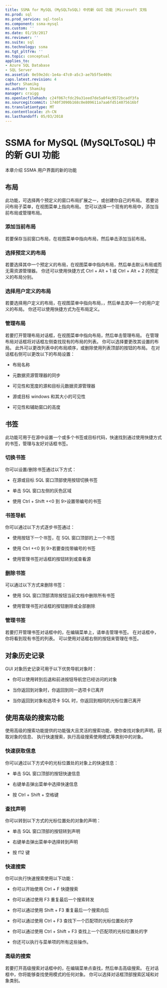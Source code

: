 ```yaml
---
title: SSMA for MySQL (MySQLToSQL) 中的新 GUI 功能 |Microsoft 文档
ms.prod: sql
ms.prod_service: sql-tools
ms.component: ssma-mysql
ms.custom: ''
ms.date: 01/19/2017
ms.reviewer: ''
ms.suite: sql
ms.technology: ssma
ms.tgt_pltfrm: ''
ms.topic: conceptual
applies_to:
- Azure SQL Database
- SQL Server
ms.assetid: 0e59e2dc-1e4a-47c0-a5c3-ae7b5f5e469c
caps.latest.revision: 4
author: Shamikg
ms.author: Shamikg
manager: craigg
ms.openlocfilehash: c24f067cfdc29a31eed7de5a0f4c9572bcadf3fa
ms.sourcegitcommit: 1740f3090b168c0e809611a7aa6fd514075616bf
ms.translationtype: MT
ms.contentlocale: zh-CN
ms.lasthandoff: 05/03/2018
---
```

# <a name="new-gui-features-in-ssma-for-mysql-mysqltosql"></a>SSMA for MySQL (MySQLToSQL) 中的新 GUI 功能
本章介绍 SSMA 用户界面的新的功能  
  
## <a name="layouts"></a>布局  
此功能，可选择两个预定义的窗口布局扩展之一，或创建你自己的布局。 若要访问布局子菜单，在视图菜单上指向布局。 您可以选择一个现有的布局中，添加当前布局或管理布局。  
  
### <a name="add-current-layout"></a>添加当前布局  
若要保存当前窗口布局，在视图菜单中指向布局，然后单击添加当前布局。  
  
### <a name="choose-predefined-layout"></a>选择预定义的布局  
若要选择其中一个预定义的布局，在视图菜单中指向布局，然后单击默认布局或而无需资源管理器。 你还可以使用快捷方式 Ctrl + Alt + 1 或 Ctrl + Alt + 2 的预定义的布局分别。  
  
### <a name="choose-user-defined-layout"></a>选择用户定义的布局  
若要选择用户定义的布局，在视图菜单中指向布局，，然后单击其中一个的用户定义的布局。 你还可以使用快捷方式为在布局定义。  
  
### <a name="manage-layouts"></a>管理布局  
若要打开管理布局对话框，在视图菜单中指向布局，然后单击管理布局。 在管理布局对话框将对话框左侧查找现有的布局的列表。 你可以选择要更改其设置的布局。 此外可以更改列表中的布局顺序，或删除使用列表顶部的按钮的布局。 在对话框右侧可以更改以下的布局设置：  
  
-   布局名称  
  
-   元数据资源管理器的同步  
  
-   可见性和宽度的源和目标元数据资源管理器  
  
-   源或目标 windows 和其大小的可见性  
  
-   可见性和辅助窗口的高度  
  
## <a name="bookmarks"></a>书签  
此功能可用于在源中设置一个或多个书签或目标代码，快速找到通过使用快捷方式的书签，管理与友好对话框书签。  
  
### <a name="toggle-bookmark"></a>切换书签  
你可以设置/删除书签通过以下方式：  
  
-   在源或目标 SQL 窗口顶部使用按钮切换书签  
  
-   单击 SQL 窗口左侧的灰色区域  
  
-   使用 Ctrl + Shift +&lt;0 到 9&gt;设置带编号的书签  
  
### <a name="bookmark-navigation"></a>书签导航  
你可以通过以下方式逐步书签通过：  
  
-   使用按钮下一个书签，在 SQL 窗口顶部的上一个书签  
  
-   使用 Ctrl +&lt;0 到 9&gt;若要查找带编号的书签  
  
-   使用管理书签对话框的按钮转到或查看源  
  
### <a name="removing-bookmark"></a>删除书签  
可以通过以下方式来删除书签：  
  
-   使用 SQL 窗口顶部清除按钮当前文档中删除所有书签  
  
-   使用管理书签对话框的按钮删除或全部删除  
  
### <a name="manage-bookmarks"></a>管理书签  
若要打开管理书签对话框中的，在编辑菜单上，请单击管理书签。 在对话框中，你将看到现有书签的列表。 可以使用对话框右侧的按钮来管理在书签。  
  
## <a name="object-history"></a>对象历史记录  
GUI 对象历史记录可用于以下优势导航对象时：  
  
-   你可以使用转到后退和前进按钮导航您已经访问的对象  
  
-   当你返回到对象时，你返回到同一选项卡已离开  
  
-   当你返回到对象和选项卡 SQL 时，你返回到相同的光标位置已离开  
  
## <a name="advanced-search-capabilities"></a>使用高级的搜索功能  
使用高级的搜索功能提供的功能强大且灵活的搜索功能，使你查找对象的声明，获取对象的信息、 执行快速搜索，执行高级搜索使用模式等类别中的对象。  
  
### <a name="get-quick-information"></a>快速获取信息  
你可以通过以下方式中的光标位置处的对象上的快速信息：  
  
-   单击 SQL 窗口顶部的按钮快速信息  
  
-   右键单击弹出菜单中选择快速信息  
  
-   按 Ctrl + Shift + 空格键  
  
### <a name="find-declaration"></a>查找声明  
你可以转到以下方式的光标位置处的对象的声明：  
  
-   单击 SQL 窗口顶部的按钮转到声明  
  
-   右键单击弹出菜单中选择转到声明  
  
-   按 f12 键  
  
### <a name="quick-search"></a>快速搜索  
你可以执行快速搜索使用以下功能：  
  
-   你可以开始使用 Ctrl + F 快捷搜索  
  
-   你可以通过使用 F3 重复最后一个搜索转发  
  
-   你可以通过使用 Shift + F3 重复最后一个搜索向后  
  
-   你可以通过使用 Ctrl + F3 查找下一个匹配项的光标位置处的字  
  
-   你可以通过使用 Ctrl + Shift + F3 查找上一个匹配项的光标位置处的字  
  
-   你还可以执行与菜单项的所有这些操作。  
  
### <a name="advanced-search"></a>高级的搜索  
若要打开高级搜索对话框中的，在编辑菜单点查找，然后单击高级搜索。 在对话框中，你将能够查找使用模式的任何对象。 你可以选择对话框顶部搜索区域和对象类别。  
  
